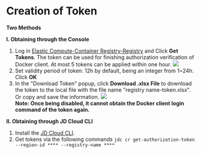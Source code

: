 # Creation of Token

 **Two Methods**

**I. Obtaining through the Console**

 1. Log in [Elastic Compute-Container Registry-Registry](https://cns-console.jdcloud.com/host/containerregistry/list) and Click **Get Tokens**. The token can be used for finishing authorization verification of Docker client. At most 5 tokens can be applied within one hour.
 ![](https://github.com/jdcloudcom/cn/blob/edit/image/Elastic-Compute/Container-Registry/获取临时令牌.png)   
 2. Set validity period of token: 12h by default, being an integer from 1~24h. Click **OK**
 3. In the "Download Token" popup, click **Download .xlsx File** to download the token to the local file with the file name "registry name-token.xlsx". Or copy and save the information.
![](https://github.com/jdcloudcom/cn/blob/edit/image/Elastic-Compute/Container-Registry/下载临时令牌.png)  
**Note: Once being disabled, it cannot obtain the Docker client login command of the token again.**

**II. Obtaining through JD Cloud CLI**

 1. Install the [JD Cloud CLI](https://docs.jdcloud.com/en/cli/introduction).
 2. Get tokens via the following commands
    `jdc cr get-authorization-token --region-id **** --registry-name ****`
